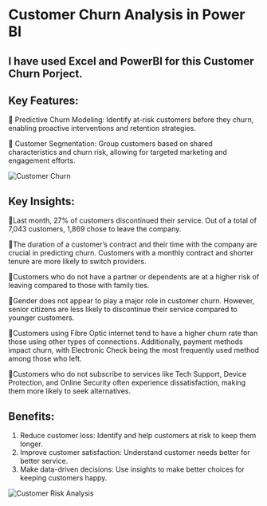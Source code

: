 # **Customer Churn Analysis in Power BI**

## I have used Excel and PowerBI for this Customer Churn Porject.

## **Key Features:**
📌 Predictive Churn Modeling: Identify at-risk customers before they churn, enabling proactive interventions and retention strategies.

📌 Customer Segmentation: Group customers based on shared characteristics and churn risk, allowing for targeted marketing and engagement efforts.

![Customer Churn](C:\Users\abish\OneDrive\Documents\GitHub\Customer_Churn1\Dashboards\Customer_Churn_Dashboard.jpeg)

## Key Insights:
📌Last month, 27% of customers discontinued their service. Out of a total of 7,043 customers, 1,869 chose to leave the company.

📌The duration of a customer’s contract and their time with the company are crucial in predicting churn. Customers with a monthly contract and shorter tenure are more likely to switch providers.

📌Customers who do not have a partner or dependents are at a higher risk of leaving compared to those with family ties.

📌Gender does not appear to play a major role in customer churn. However, senior citizens are less likely to discontinue their service compared to younger customers.

📌Customers using Fibre Optic internet tend to have a higher churn rate than those using other types of connections. Additionally, payment methods impact churn, with Electronic Check being the most frequently used method among those who left.

📌Customers who do not subscribe to services like Tech Support, Device Protection, and Online Security often experience dissatisfaction, making them more likely to seek alternatives.

## **Benefits:**
1. Reduce customer loss: Identify and help customers at risk to keep them longer.
2. Improve customer satisfaction: Understand customer needs better for better service.
3. Make data-driven decisions: Use insights to make better choices for keeping customers happy.

![Customer Risk Analysis](C:\Users\abish\OneDrive\Documents\GitHub\Customer_Churn1\Dashboards\Customer_Risk_Analysis.jpeg)

